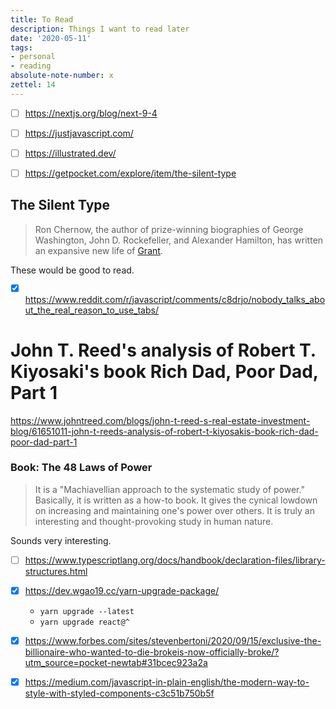 ```yaml
---
title: To Read
description: Things I want to read later
date: '2020-05-11'
tags:
- personal
- reading
absolute-note-number: x
zettel: 14
---
```






- [ ] https://nextjs.org/blog/next-9-4
- [ ] https://justjavascript.com/
- [ ] https://illustrated.dev/
- [ ] https://getpocket.com/explore/item/the-silent-type





## The Silent Type

> Ron Chernow, the author of prize-winning biographies of George  Washington, John D. Rockefeller, and Alexander Hamilton, has written an  expansive new life of [Grant](https://www.amazon.com/gp/product/159420487X?ie=UTF8&tag=thneyoreofbo-20&linkCode=as2&camp=1789&creative=9325&creativeASIN=159420487X).

These would be good to read.





- [x] https://www.reddit.com/r/javascript/comments/c8drjo/nobody_talks_about_the_real_reason_to_use_tabs/





# John T. Reed's analysis of Robert T. Kiyosaki's book Rich Dad, Poor Dad, Part 1

https://www.johntreed.com/blogs/john-t-reed-s-real-estate-investment-blog/61651011-john-t-reeds-analysis-of-robert-t-kiyosakis-book-rich-dad-poor-dad-part-1



### Book: The 48 Laws of Power

> It is a "Machiavellian approach to the systematic study of power."  Basically, it is written as a how-to book. It gives the cynical lowdown  on increasing and maintaining one's power over others. It is truly an  interesting and thought-provoking study in human nature.

Sounds very interesting.





- [ ] https://www.typescriptlang.org/docs/handbook/declaration-files/library-structures.html

- [x] https://dev.wgao19.cc/yarn-upgrade-package/
  - `yarn upgrade --latest`
  - `yarn upgrade react@^`







- [x] https://www.forbes.com/sites/stevenbertoni/2020/09/15/exclusive-the-billionaire-who-wanted-to-die-brokeis-now-officially-broke/?utm_source=pocket-newtab#31bcec923a2a



- [x] https://medium.com/javascript-in-plain-english/the-modern-way-to-style-with-styled-components-c3c51b750b5f